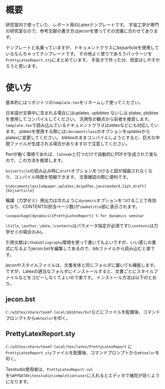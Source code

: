# 概要
研究室内で使っていた、レポート用のLatexテンプレートです。
宇宙工学が専門の研究室なので、参考文献の書き方はjeconを使ってその流儀に合わせてあります。

テンプレートと名乗っていますが、ドキュメントクラスにbxjsarticleを使用しているなんちゃってテンプレートです。
その他よく使うであろうパッケージを`PrettyLatexReport.sty`にまとめています。
手抜きで作った分、改変はしやすかろうと思います。

# 使い方
基本的にはリポジトリの`template.tex`をリネームして使ってください。

日本語が文章中に含まれる場合にはuplatex, upbibtex ないしは platex, pbibtexを使用してコンパイルしてください。
汎用性の観点から前者を推奨します。
`template.tex`で読み込んでいるドキュメントクラスはxetexなどにも対応しています。
platexを使用する際には`\documentclass`のオプションをuplatexからplatexに変更してください。
bibtexのままコンパイルしようとすると、巨大な中間ファイルが生成される場合がありますので注意してください。

Perlが動く環境であれば、`latexmk`と打つだけで自動的にPDFが生成されて楽なので、この方法を推奨します。

`bxjsarticle`の読み込み時に`draft`オプションをつけると図が描画されなくなり、コンパイル時間を短縮できます。
文章確認の際に便利です。
~~~
%\documentclass[a4paper,uplatex,dvipdfmx,ja=standard,11pt,draft]{bxjsarticle}
~~~

輪講（力学ゼミ）用出力は次のように`dynamics`オプションをつけることで有効となり、CONTENTS(担当ページ数)が`\maketitle`部に表示されます。

~~~
\usepackage[dynamics]{PrettyLatexReport} % for dynamics seminar
~~~

`\title`, `\author`, `\date`, `\contents`はパラメータ指定が必須です(`\contents`は力学ゼミの場合のみ)。

引用文献は`\thebibliography`環境を使って書いてもよいですが、いい感じの書式になるようjecon.bstを編集してあるので、bibファイルから読み込むと楽です。

jeconやスタイルファイルは、文書本体と同じフォルダに置いても機能します。
ですが、Latexの適当なフォルダにインストールすると、文書ごとにスタイルファイルなどをコピーしなくてよいので楽です。
インストール方法は以下のとおり。
## jecon.bst
`C:/w32tex/share/texmf-local/pbibtex/bst`などにファイルを配置後、コマンドプロンプトから`mktexlsr`を叩く。
## PrettyLatexReport.sty
`C:/w32tex/share/texmf-local/tex/latex/PrettyLatexReport` に`PrettyLatexReport.sty`ファイルを配置後、コマンドプロンプトから`mktexlsr`を叩く。

Texstudio使用者は、`PrettyLatexReport.cwl`を`%APPDATA%\texstudio\completion\user`に入れるとエディタで補完が効くようになります。
